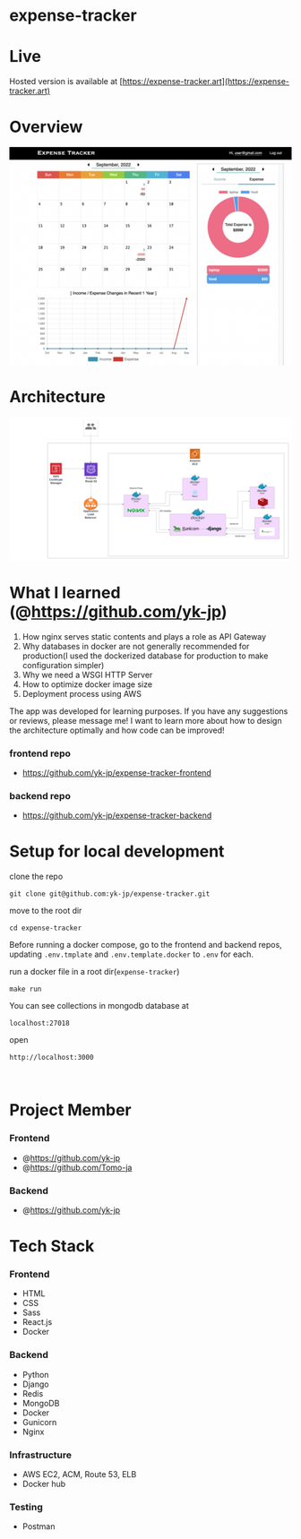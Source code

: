 # expense-tracker

# Live
Hosted version is available at [https://expense-tracker.art](https://expense-tracker.art)

# Overview
<img align="center" src="./img/expenseTracker.png" alt="image" />

<br>

# Architecture

<img align="center" src="./img/expenseTrackerArch.png" alt="image" />

<br>

# What I learned (@https://github.com/yk-jp)
1. How nginx serves static contents and plays a role as API Gateway
2. Why databases in docker are not generally recommended for production(I used the dockerized database for production to make configuration simpler)
3. Why we need a WSGI HTTP Server
4. How to optimize docker image size
5. Deployment process using AWS

The app was developed for learning purposes.
If you have any suggestions or reviews, please message me!
I want to learn more about how to design the architecture optimally and how code can be improved!

### frontend repo

- https://github.com/yk-jp/expense-tracker-frontend

### backend repo

- https://github.com/yk-jp/expense-tracker-backend

# Setup for local development

clone the repo
```
git clone git@github.com:yk-jp/expense-tracker.git
```

move to the root dir
```
cd expense-tracker
```

Before running a docker compose, 
go to the frontend and backend repos, updating `.env.tmplate` and `.env.template.docker` to `.env` for each.

run a docker file in a root dir(`expense-tracker`)

```
make run
```

You can see collections in mongodb database at 
```
localhost:27018
```

open 
 ```
 http://localhost:3000
 ```

<br>

# Project Member

### Frontend

- @https://github.com/yk-jp
- @https://github.com/Tomo-ja

### Backend

- @https://github.com/yk-jp

# Tech Stack

### Frontend

- HTML
- CSS
- Sass
- React.js
- Docker

### Backend

- Python
- Django
- Redis
- MongoDB
- Docker
- Gunicorn
- Nginx

### Infrastructure 
- AWS EC2, ACM, Route 53, ELB 
- Docker hub

### Testing

- Postman
